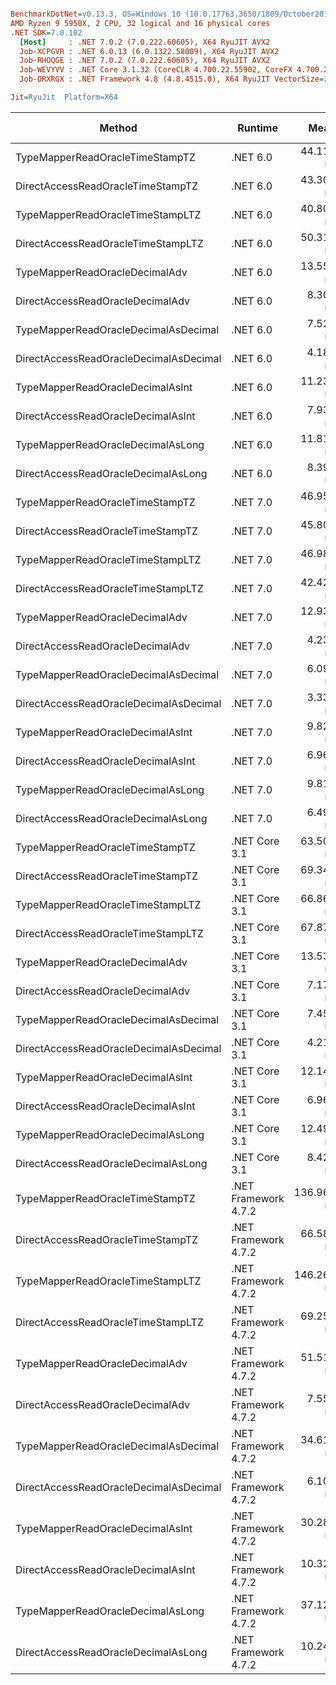``` ini

BenchmarkDotNet=v0.13.3, OS=Windows 10 (10.0.17763.3650/1809/October2018Update/Redstone5), VM=Hyper-V
AMD Ryzen 9 5950X, 2 CPU, 32 logical and 16 physical cores
.NET SDK=7.0.102
  [Host]     : .NET 7.0.2 (7.0.222.60605), X64 RyuJIT AVX2
  Job-XCPGVR : .NET 6.0.13 (6.0.1322.58009), X64 RyuJIT AVX2
  Job-RHOQGE : .NET 7.0.2 (7.0.222.60605), X64 RyuJIT AVX2
  Job-WEVYVV : .NET Core 3.1.32 (CoreCLR 4.700.22.55902, CoreFX 4.700.22.56512), X64 RyuJIT AVX2
  Job-ORXRGX : .NET Framework 4.8 (4.8.4515.0), X64 RyuJIT VectorSize=256

Jit=RyuJit  Platform=X64  

```
|                                 Method |              Runtime |       Mean |     Median | Ratio | Allocated | Alloc Ratio |
|--------------------------------------- |--------------------- |-----------:|-----------:|------:|----------:|------------:|
|        TypeMapperReadOracleTimeStampTZ |             .NET 6.0 |  44.116 ns |  44.284 ns |  0.66 |         - |          NA |
|      DirectAccessReadOracleTimeStampTZ |             .NET 6.0 |  43.309 ns |  43.132 ns |  0.65 |         - |          NA |
|       TypeMapperReadOracleTimeStampLTZ |             .NET 6.0 |  40.808 ns |  45.501 ns |  0.68 |         - |          NA |
|     DirectAccessReadOracleTimeStampLTZ |             .NET 6.0 |  50.310 ns |  50.456 ns |  0.76 |         - |          NA |
|         TypeMapperReadOracleDecimalAdv |             .NET 6.0 |  13.559 ns |  13.563 ns |  0.20 |         - |          NA |
|       DirectAccessReadOracleDecimalAdv |             .NET 6.0 |   8.303 ns |   8.079 ns |  0.12 |         - |          NA |
|   TypeMapperReadOracleDecimalAsDecimal |             .NET 6.0 |   7.525 ns |   7.569 ns |  0.11 |         - |          NA |
| DirectAccessReadOracleDecimalAsDecimal |             .NET 6.0 |   4.180 ns |   4.235 ns |  0.06 |         - |          NA |
|       TypeMapperReadOracleDecimalAsInt |             .NET 6.0 |  11.239 ns |  11.242 ns |  0.17 |         - |          NA |
|     DirectAccessReadOracleDecimalAsInt |             .NET 6.0 |   7.932 ns |   8.023 ns |  0.12 |         - |          NA |
|      TypeMapperReadOracleDecimalAsLong |             .NET 6.0 |  11.819 ns |  11.841 ns |  0.18 |         - |          NA |
|    DirectAccessReadOracleDecimalAsLong |             .NET 6.0 |   8.392 ns |   8.458 ns |  0.13 |         - |          NA |
|        TypeMapperReadOracleTimeStampTZ |             .NET 7.0 |  46.951 ns |  46.819 ns |  0.71 |         - |          NA |
|      DirectAccessReadOracleTimeStampTZ |             .NET 7.0 |  45.808 ns |  45.983 ns |  0.69 |         - |          NA |
|       TypeMapperReadOracleTimeStampLTZ |             .NET 7.0 |  46.983 ns |  47.092 ns |  0.71 |         - |          NA |
|     DirectAccessReadOracleTimeStampLTZ |             .NET 7.0 |  42.429 ns |  41.270 ns |  0.63 |         - |          NA |
|         TypeMapperReadOracleDecimalAdv |             .NET 7.0 |  12.931 ns |  12.812 ns |  0.19 |         - |          NA |
|       DirectAccessReadOracleDecimalAdv |             .NET 7.0 |   4.237 ns |   4.256 ns |  0.06 |         - |          NA |
|   TypeMapperReadOracleDecimalAsDecimal |             .NET 7.0 |   6.093 ns |   5.964 ns |  0.09 |         - |          NA |
| DirectAccessReadOracleDecimalAsDecimal |             .NET 7.0 |   3.336 ns |   3.367 ns |  0.05 |         - |          NA |
|       TypeMapperReadOracleDecimalAsInt |             .NET 7.0 |   9.825 ns |   9.848 ns |  0.15 |         - |          NA |
|     DirectAccessReadOracleDecimalAsInt |             .NET 7.0 |   6.965 ns |   6.728 ns |  0.11 |         - |          NA |
|      TypeMapperReadOracleDecimalAsLong |             .NET 7.0 |   9.812 ns |   9.848 ns |  0.15 |         - |          NA |
|    DirectAccessReadOracleDecimalAsLong |             .NET 7.0 |   6.494 ns |   6.536 ns |  0.10 |         - |          NA |
|        TypeMapperReadOracleTimeStampTZ |        .NET Core 3.1 |  63.502 ns |  69.603 ns |  0.97 |         - |          NA |
|      DirectAccessReadOracleTimeStampTZ |        .NET Core 3.1 |  69.348 ns |  70.038 ns |  1.03 |         - |          NA |
|       TypeMapperReadOracleTimeStampLTZ |        .NET Core 3.1 |  66.869 ns |  65.871 ns |  1.02 |         - |          NA |
|     DirectAccessReadOracleTimeStampLTZ |        .NET Core 3.1 |  67.872 ns |  68.687 ns |  1.02 |         - |          NA |
|         TypeMapperReadOracleDecimalAdv |        .NET Core 3.1 |  13.535 ns |  13.747 ns |  0.20 |         - |          NA |
|       DirectAccessReadOracleDecimalAdv |        .NET Core 3.1 |   7.171 ns |   7.277 ns |  0.14 |         - |          NA |
|   TypeMapperReadOracleDecimalAsDecimal |        .NET Core 3.1 |   7.451 ns |   7.588 ns |  0.11 |         - |          NA |
| DirectAccessReadOracleDecimalAsDecimal |        .NET Core 3.1 |   4.215 ns |   4.245 ns |  0.06 |         - |          NA |
|       TypeMapperReadOracleDecimalAsInt |        .NET Core 3.1 |  12.147 ns |  11.962 ns |  0.18 |         - |          NA |
|     DirectAccessReadOracleDecimalAsInt |        .NET Core 3.1 |   6.961 ns |   7.965 ns |  0.09 |         - |          NA |
|      TypeMapperReadOracleDecimalAsLong |        .NET Core 3.1 |  12.493 ns |  12.528 ns |  0.19 |         - |          NA |
|    DirectAccessReadOracleDecimalAsLong |        .NET Core 3.1 |   8.428 ns |   8.504 ns |  0.13 |         - |          NA |
|        TypeMapperReadOracleTimeStampTZ | .NET Framework 4.7.2 | 136.962 ns | 135.705 ns |  2.06 |         - |          NA |
|      DirectAccessReadOracleTimeStampTZ | .NET Framework 4.7.2 |  66.581 ns |  67.164 ns |  1.00 |         - |          NA |
|       TypeMapperReadOracleTimeStampLTZ | .NET Framework 4.7.2 | 146.260 ns | 146.090 ns |  2.20 |         - |          NA |
|     DirectAccessReadOracleTimeStampLTZ | .NET Framework 4.7.2 |  69.256 ns |  69.416 ns |  1.04 |         - |          NA |
|         TypeMapperReadOracleDecimalAdv | .NET Framework 4.7.2 |  51.514 ns |  52.340 ns |  0.77 |         - |          NA |
|       DirectAccessReadOracleDecimalAdv | .NET Framework 4.7.2 |   7.550 ns |   7.530 ns |  0.11 |         - |          NA |
|   TypeMapperReadOracleDecimalAsDecimal | .NET Framework 4.7.2 |  34.612 ns |  34.788 ns |  0.52 |         - |          NA |
| DirectAccessReadOracleDecimalAsDecimal | .NET Framework 4.7.2 |   6.105 ns |   6.080 ns |  0.09 |         - |          NA |
|       TypeMapperReadOracleDecimalAsInt | .NET Framework 4.7.2 |  30.289 ns |  36.008 ns |  0.42 |         - |          NA |
|     DirectAccessReadOracleDecimalAsInt | .NET Framework 4.7.2 |  10.321 ns |  10.741 ns |  0.12 |         - |          NA |
|      TypeMapperReadOracleDecimalAsLong | .NET Framework 4.7.2 |  37.123 ns |  37.537 ns |  0.56 |         - |          NA |
|    DirectAccessReadOracleDecimalAsLong | .NET Framework 4.7.2 |  10.245 ns |  10.762 ns |  0.14 |         - |          NA |
